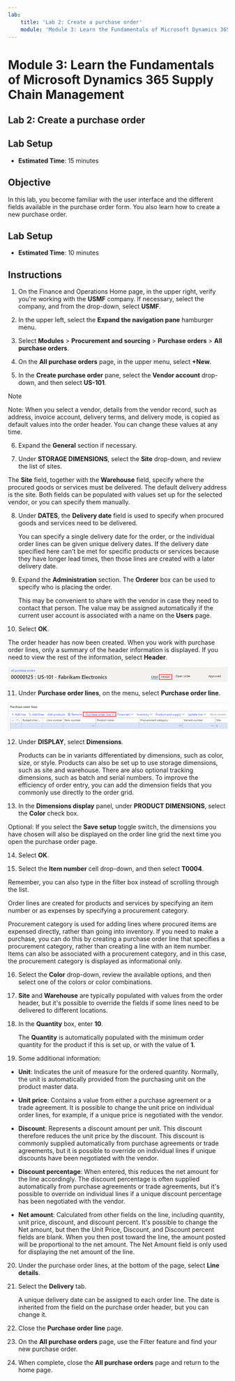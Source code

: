 ```yaml
---
lab:
    title: 'Lab 2: Create a purchase order'
    module: 'Module 3: Learn the Fundamentals of Microsoft Dynamics 365 Supply Chain Management'
---
```


# Module 3: Learn the Fundamentals of Microsoft Dynamics 365 Supply Chain Management

## Lab 2: Create a purchase order

## Lab Setup

   - **Estimated Time**: 15 minutes

## Objective

In this lab, you become familiar with the user interface and the different fields available in the purchase order form. You also learn how to create a new purchase order.


## Lab Setup

   - **Estimated Time**: 10 minutes

## Instructions

1. On the Finance and Operations Home page, in the upper right, verify you're working with the **USMF** company. If necessary, select the company, and from the drop-down, select **USMF**.

2. In the upper left, select the **Expand the navigation pane** hamburger menu.

3. Select **Modules** > **Procurement and sourcing** > **Purchase orders** > **All purchase orders**.

4. On the **All purchase orders** page, in the upper menu, select **+New**.

5. In the **Create purchase order** pane, select the **Vendor account** drop-down, and then select **US-101**.

> [!NOTE]
> Note: When you select a vendor, details from the vendor record, such as address, invoice account, delivery terms, and delivery mode, is copied as default values into the order header. You can change these values at any time.

6. Expand the **General** section if necessary.

7. Under **STORAGE DIMENSIONS**, select the **Site** drop-down, and review the list of sites.

The **Site** field, together with the **Warehouse** field, specify where the procured goods or services must be delivered. The default delivery address is the site. Both fields can be populated with values set up for the selected vendor, or you can specify them manually.

8. Under **DATES**, the **Delivery date** field is used to specify when procured goods and services need to be delivered.

	You can specify a single delivery date for the order, or the individual order lines can be given unique delivery dates. If the delivery date specified here can't be met for specific products or services because they have longer lead times, then those lines are created with a later delivery date.

9. Expand the **Administration** section. The **Orderer** box can be used to specify who is placing the order.

	This may be convenient to share with the vendor in case they need to contact that person. The value may be assigned automatically if the current user account is associated with a name on the **Users** page.

10. Select **OK**.

The order header has now been created. When you work with purchase order lines, only a summary of the header information is displayed. If you need to view the rest of the information, select **Header**.

![Screenshot depicts the order header where the summary of the order information is shown. The word Header is highlighted.](../media/03-learn-the-fundamentals-of-dynamics-365-supply-chain-management-17.png)

11. Under **Purchase order lines**, on the menu, select **Purchase order line**.

![Screenshot depicts purchase order lines.](../media/03-learn-the-fundamentals-of-dynamics-365-supply-chain-management-18.png)

12. Under **DISPLAY**, select **Dimensions**.

	Products can be in variants differentiated by dimensions, such as color, size, or style. Products can also be set up to use storage dimensions, such as site and warehouse. There are also optional tracking dimensions, such as batch and serial numbers. To improve the efficiency of order entry, you can add the dimension fields that you commonly use directly to the order grid.

13. In the **Dimensions display** panel, under **PRODUCT DIMENSIONS**, select the **Color** check box.

Optional: If you select the **Save setup** toggle switch, the dimensions you have chosen will also be displayed on the order line grid the next time you open the purchase order page.

14. Select **OK**.

15. Select the **Item number** cell drop-down, and then select **T0004**.

Remember, you can also type in the filter box instead of scrolling through the list.

Order lines are created for products and services by specifying an item number or as expenses by specifying a procurement category.

Procurement category is used for adding lines where procured items are expensed directly, rather than going into inventory. If you need to make a purchase, you can do this by creating a purchase order line that specifies a procurement category, rather than creating a line with an item number. Items can also be associated with a procurement category, and in this case, the procurement category is displayed as informational only.

16. Select the **Color** drop-down, review the available options, and then select one of the colors or color combinations.

17. **Site** and **Warehouse** are typically populated with values from the order header, but it's possible to override the fields if some lines need to be delivered to different locations.

18. In the **Quantity** box, enter **10**.

	The **Quantity** is automatically populated with the minimum order quantity for the product if this is set up, or with the value of **1**.

19. Some additional information:

- **Unit**: Indicates the unit of measure for the ordered quantity. Normally, the unit is automatically provided from the purchasing unit on the product master data.

- **Unit price**: Contains a value from either a purchase agreement or a trade agreement. It is possible to change the unit price on individual order lines, for example, if a unique price is negotiated with the vendor.

- **Discount**: Represents a discount amount per unit. This discount therefore reduces the unit price by the discount. This discount is commonly supplied automatically from purchase agreements or trade agreements, but it is possible to override on individual lines if unique discounts have been negotiated with the vendor.

- **Discount percentage**: When entered, this reduces the net amount for the line accordingly. The discount percentage is often supplied automatically from purchase agreements or trade agreements, but it's possible to override on individual lines if a unique discount percentage has been negotiated with the vendor.

- **Net amount**: Calculated from other fields on the line, including quantity, unit price, discount, and discount percent. It's possible to change the Net amount, but then the Unit Price, Discount, and Discount percent fields are blank. When you then post toward the line, the amount posted will be proportional to the net amount. The Net Amount field is only used for displaying the net amount of the line.

20. Under the purchase order lines, at the bottom of the page, select **Line details**.

21. Select the **Delivery** tab.

	A unique delivery date can be assigned to each order line. The date is inherited from the field on the purchase order header, but you can change it.

22. Close the **Purchase order line** page.

23. On the **All purchase orders** page, use the Filter feature and find your new purchase order.

24. When complete, close the **All purchase orders** page and return to the home page.

